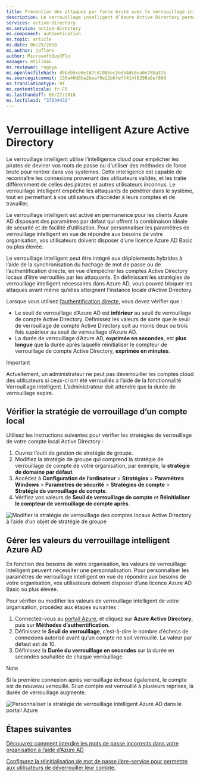 ```yaml
---
title: Prévention des attaques par force brute avec le verrouillage intelligent Azure AD
description: Le verrouillage intelligent d’Azure Active Directory permet de protéger votre organisation contre les attaques par force brute visant à deviner vos mots de passe.
services: active-directory
ms.service: active-directory
ms.component: authentication
ms.topic: article
ms.date: 06/25/2018
ms.author: joflore
author: MicrosoftGuyJFlo
manager: mtillman
ms.reviewer: rogoya
ms.openlocfilehash: d5beb5ce6e167cd100bec2ed54dc6ea0e78ba37b
ms.sourcegitcommit: 150a40d8ba2beaf9e22b6feff414f8298a8ef868
ms.translationtype: HT
ms.contentlocale: fr-FR
ms.lasthandoff: 06/27/2018
ms.locfileid: "37034432"
---
```

# <a name="azure-active-directory-smart-lockout"></a>Verrouillage intelligent Azure Active Directory

Le verrouillage intelligent utilise l’intelligence cloud pour empêcher les pirates de deviner vos mots de passe ou d’utiliser des méthodes de force brute pour rentrer dans vos systèmes. Cette intelligence est capable de reconnaître les connexions provenant des utilisateurs validés, et les traite différemment de celles des pirates et autres utilisateurs inconnus. Le verrouillage intelligent empêche les attaquants de pénétrer dans le système, tout en permettant à vos utilisateurs d’accéder à leurs comptes et de travailler.

Le verrouillage intelligent est activé en permanence pour les clients Azure AD disposant des paramètres par défaut qui offrent la combinaison idéale de sécurité et de facilité d’utilisation. Pour personnaliser les paramètres de verrouillage intelligent en vue de répondre aux besoins de votre organisation, vos utilisateurs doivent disposer d’une licence Azure AD Basic ou plus élevée.

Le verrouillage intelligent peut être intégré aux déploiements hybrides à l’aide de la synchronisation du hachage de mot de passe ou de l’authentification directe, en vue d’empêcher les comptes Active Directory locaux d’être verrouillés par les attaquants. En définissant les stratégies de verrouillage intelligent nécessaires dans Azure AD, vous pouvez bloquer les attaques avant même qu’elles atteignent l’instance locale d’Active Directory.

Lorsque vous utilisez [l’authentification directe](../connect/active-directory-aadconnect-pass-through-authentication.md), vous devez vérifier que :

   * Le seuil de verrouillage d’Azure AD est **inférieur** au seuil de verrouillage de compte Active Directory. Définissez les valeurs de sorte que le seuil de verrouillage de compte Active Directory soit au moins deux ou trois fois supérieur au seuil de verrouillage d’Azure AD. 
   * La durée de verrouillage d’Azure AD, **exprimée en secondes**, est **plus longue** que la durée après laquelle réinitialiser le compteur de verrouillage de compte Active Directory, **exprimée en minutes**.

> [!IMPORTANT]
> Actuellement, un administrateur ne peut pas déverrouiller les comptes cloud des utilisateurs si ceux-ci ont été verrouillés à l’aide de la fonctionnalité Verrouillage intelligent. L’administrateur doit attendre que la durée de verrouillage expire.

## <a name="verify-on-premises-account-lockout-policy"></a>Vérifier la stratégie de verrouillage d’un compte local

Utilisez les instructions suivantes pour vérifier les stratégies de verrouillage de votre compte local Active Directory :

1. Ouvrez l’outil de gestion de stratégie de groupe.
2. Modifiez la stratégie de groupe qui comprend la stratégie de verrouillage de compte de votre organisation, par exemple, la **stratégie de domaine par défaut**.
3. Accédez à **Configuration de l’ordinateur** > **Stratégies** > **Paramètres Windows** > **Paramètres de sécurité** > **Stratégies de compte** > **Stratégie de verrouillage de compte**.
4. Vérifiez vos valeurs de **Seuil de verrouillage de compte** et **Réinitialiser le compteur de verrouillage de compte après**.

![Modifier la stratégie de verrouillage des comptes locaux Active Directory à l’aide d’un objet de stratégie de groupe](./media/howto-password-smart-lockout/active-directory-on-premises-account-lockout-policy.png)

## <a name="manage-azure-ad-smart-lockout-values"></a>Gérer les valeurs du verrouillage intelligent Azure AD

En fonction des besoins de votre organisation, les valeurs de verrouillage intelligent peuvent nécessiter une personnalisation. Pour personnaliser les paramètres de verrouillage intelligent en vue de répondre aux besoins de votre organisation, vos utilisateurs doivent disposer d’une licence Azure AD Basic ou plus élevée.

Pour vérifier ou modifier les valeurs de verrouillage intelligent de votre organisation, procédez aux étapes suivantes :

1. Connectez-vous au [portail Azure](https://portal.azure.com), et cliquez sur **Azure Active Directory**, puis sur **Méthodes d’authentification**.
1. Définissez le **Seuil de verrouillage**, c’est-à-dire le nombre d’échecs de connexions autorisé avant qu’un compte ne soit verrouillé. La valeur par défaut est de 10.
1. Définissez la **Durée du verrouillage en secondes** sur la durée en secondes souhaitée de chaque verrouillage.

> [!NOTE]
> Si la première connexion après verrouillage échoue également, le compte est de nouveau verrouillé. Si un compte est verrouillé à plusieurs reprises, la durée de verrouillage augmente.

![Personnaliser la stratégie de verrouillage intelligent Azure AD dans le portail Azure](./media/howto-password-smart-lockout/azure-active-directory-custom-smart-lockout-policy.png)
## <a name="next-steps"></a>Étapes suivantes

[Découvrez comment interdire les mots de passe incorrects dans votre organisation à l’aide d’Azure AD](howto-password-ban-bad.md)

[Configurez la réinitialisation de mot de passe libre-service pour permettre aux utilisateurs de déverrouiller leur compte.](quickstart-sspr.md)
